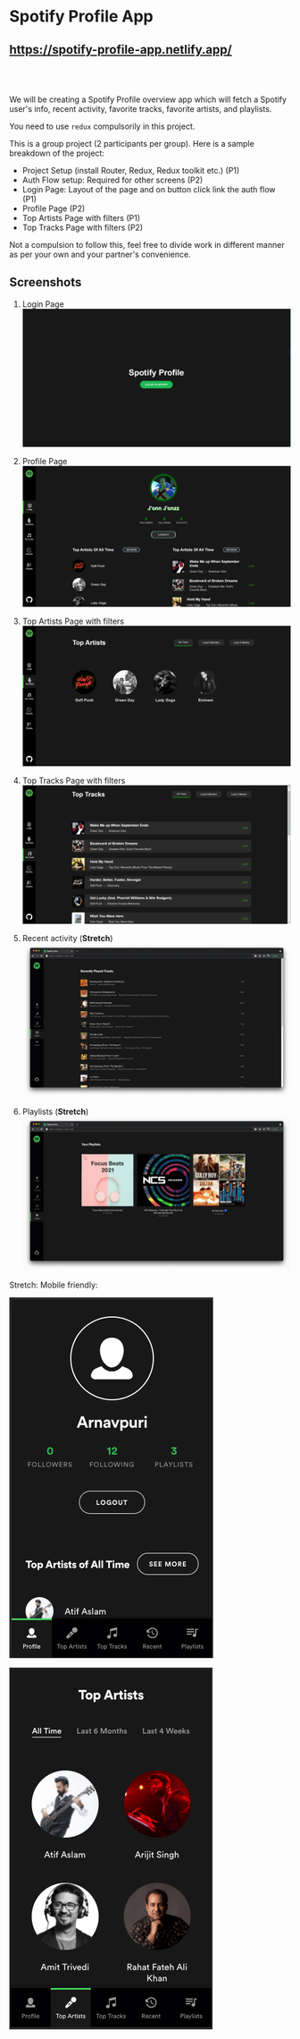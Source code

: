 # Spotify Profile App
## https://spotify-profile-app.netlify.app/

<br>
<br>
<br>
We will be creating a Spotify Profile overview app which will fetch a Spotify user's info, recent activity, favorite tracks, favorite artists, and playlists.

You need to use `redux` compulsorily in this project.

This is a group project (2 participants per group). Here is a sample breakdown of the project:

- Project Setup (install Router, Redux, Redux toolkit etc.) (P1)
- Auth Flow setup: Required for other screens (P2)
- Login Page: Layout of the page and on button click link the auth flow (P1)
- Profile Page (P2)
- Top Artists Page with filters (P1)
- Top Tracks Page with filters (P2)

Not a compulsion to follow this, feel free to divide work in different manner as per your own and your partner's convenience.

## Screenshots
1. Login Page
![](https://github.com/AhindraD/Spotify-App/blob/master/screenshots/spotify-login.PNG?raw=true)

2. Profile Page
![](./screenshots/snap1.PNG)

3. Top Artists Page with filters
![](./screenshots/snap2.PNG)


4. Top Tracks Page with filters
![](./screenshots/snap3.PNG)


5. Recent activity (**Stretch**)
![](./screenshots/6.png)

6. Playlists (**Stretch**)
![](./screenshots/5.png)


Stretch: Mobile friendly:

![](./screenshots/mob-1.png)

![](./screenshots/mob-2.png)
